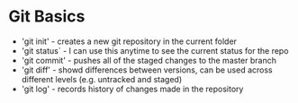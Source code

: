 # Git Basics

* 'git init' - creates a new git repository in the current folder
* 'git status` - I can use this anytime to see the current status for 
the repo
* 'git commit' - pushes all of the staged changes to the master branch
* 'git diff' - showd differences between versions, can be used across 
different levels (e.g. untracked and staged)
* 'git log' - records history of changes made in the repository
